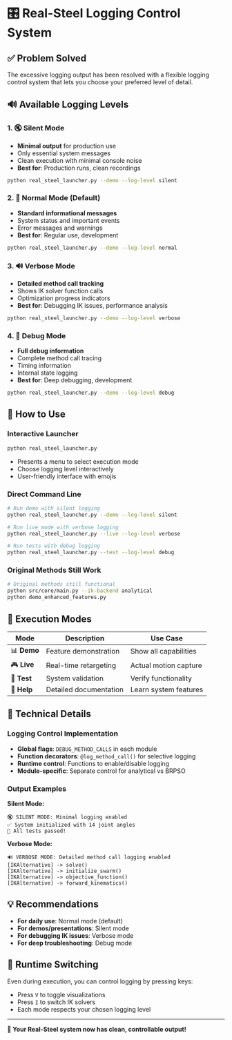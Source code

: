 # 🎛️ Real-Steel Logging Control System

## ✅ Problem Solved

The excessive logging output has been resolved with a flexible logging control system that lets you choose your preferred level of detail.

## 🔊 Available Logging Levels

### 1. 🔇 **Silent Mode**
- **Minimal output** for production use
- Only essential system messages
- Clean execution with minimal console noise
- **Best for**: Production runs, clean recordings

```bash
python real_steel_launcher.py --demo --log-level silent
```

### 2. 📢 **Normal Mode** (Default)
- **Standard informational messages**
- System status and important events
- Error messages and warnings
- **Best for**: Regular use, development

```bash
python real_steel_launcher.py --demo --log-level normal
```

### 3. 🔊 **Verbose Mode**
- **Detailed method call tracking**
- Shows IK solver function calls
- Optimization progress indicators
- **Best for**: Debugging IK issues, performance analysis

```bash
python real_steel_launcher.py --demo --log-level verbose
```

### 4. 🐛 **Debug Mode**
- **Full debug information**
- Complete method call tracing
- Timing information
- Internal state logging
- **Best for**: Deep debugging, development

```bash
python real_steel_launcher.py --demo --log-level debug
```

## 🚀 How to Use

### Interactive Launcher
```bash
python real_steel_launcher.py
```
- Presents a menu to select execution mode
- Choose logging level interactively
- User-friendly interface with emojis

### Direct Command Line
```bash
# Run demo with silent logging
python real_steel_launcher.py --demo --log-level silent

# Run live mode with verbose logging
python real_steel_launcher.py --live --log-level verbose

# Run tests with debug logging
python real_steel_launcher.py --test --log-level debug
```

### Original Methods Still Work
```bash
# Original methods still functional
python src/core/main.py --ik-backend analytical
python demo_enhanced_features.py
```

## 🎯 Execution Modes

| Mode | Description | Use Case |
|------|-------------|----------|
| 📊 **Demo** | Feature demonstration | Show all capabilities |
| 🎮 **Live** | Real-time retargeting | Actual motion capture |
| 🧪 **Test** | System validation | Verify functionality |
| 📖 **Help** | Detailed documentation | Learn system features |

## 🔧 Technical Details

### Logging Control Implementation
- **Global flags**: `DEBUG_METHOD_CALLS` in each module
- **Function decorators**: `@log_method_call()` for selective logging
- **Runtime control**: Functions to enable/disable logging
- **Module-specific**: Separate control for analytical vs BRPSO

### Output Examples

**Silent Mode:**
```
🔇 SILENT MODE: Minimal logging enabled
✅ System initialized with 14 joint angles
🎉 All tests passed!
```

**Verbose Mode:**
```
🔊 VERBOSE MODE: Detailed method call logging enabled
[IKAlternative] -> solve()
[IKAlternative] -> initialize_swarm()
[IKAlternative] -> objective_function()
[IKAlternative] -> forward_kinematics()
```

## 💡 Recommendations

- **For daily use**: Normal mode (default)
- **For demos/presentations**: Silent mode
- **For debugging IK issues**: Verbose mode
- **For deep troubleshooting**: Debug mode

## 🔄 Runtime Switching

Even during execution, you can control logging by pressing keys:
- Press `V` to toggle visualizations
- Press `I` to switch IK solvers
- Each mode respects your chosen logging level

---

**🎉 Your Real-Steel system now has clean, controllable output!** 